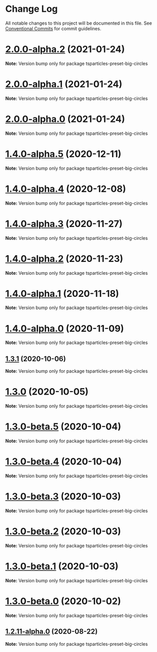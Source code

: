 # Change Log

All notable changes to this project will be documented in this file.
See [Conventional Commits](https://conventionalcommits.org) for commit guidelines.

# [2.0.0-alpha.2](https://github.com/matteobruni/tsparticles/compare/tsparticles-preset-big-circles@2.0.0-alpha.1...tsparticles-preset-big-circles@2.0.0-alpha.2) (2021-01-24)

**Note:** Version bump only for package tsparticles-preset-big-circles





# [2.0.0-alpha.1](https://github.com/matteobruni/tsparticles/compare/tsparticles-preset-big-circles@1.4.0-alpha.5...tsparticles-preset-big-circles@2.0.0-alpha.1) (2021-01-24)

**Note:** Version bump only for package tsparticles-preset-big-circles





# [2.0.0-alpha.0](https://github.com/matteobruni/tsparticles/compare/tsparticles-preset-big-circles@1.4.0-alpha.5...tsparticles-preset-big-circles@2.0.0-alpha.0) (2021-01-24)

**Note:** Version bump only for package tsparticles-preset-big-circles





# [1.4.0-alpha.5](https://github.com/matteobruni/tsparticles/compare/tsparticles-preset-big-circles@1.4.0-alpha.4...tsparticles-preset-big-circles@1.4.0-alpha.5) (2020-12-11)

**Note:** Version bump only for package tsparticles-preset-big-circles





# [1.4.0-alpha.4](https://github.com/matteobruni/tsparticles/compare/tsparticles-preset-big-circles@1.4.0-alpha.3...tsparticles-preset-big-circles@1.4.0-alpha.4) (2020-12-08)

**Note:** Version bump only for package tsparticles-preset-big-circles





# [1.4.0-alpha.3](https://github.com/matteobruni/tsparticles/compare/tsparticles-preset-big-circles@1.4.0-alpha.2...tsparticles-preset-big-circles@1.4.0-alpha.3) (2020-11-27)

**Note:** Version bump only for package tsparticles-preset-big-circles





# [1.4.0-alpha.2](https://github.com/matteobruni/tsparticles/compare/tsparticles-preset-big-circles@1.4.0-alpha.1...tsparticles-preset-big-circles@1.4.0-alpha.2) (2020-11-23)

**Note:** Version bump only for package tsparticles-preset-big-circles





# [1.4.0-alpha.1](https://github.com/matteobruni/tsparticles/compare/tsparticles-preset-big-circles@1.4.0-alpha.0...tsparticles-preset-big-circles@1.4.0-alpha.1) (2020-11-18)

**Note:** Version bump only for package tsparticles-preset-big-circles





# [1.4.0-alpha.0](https://github.com/matteobruni/tsparticles/compare/tsparticles-preset-big-circles@1.3.11...tsparticles-preset-big-circles@1.4.0-alpha.0) (2020-11-09)

**Note:** Version bump only for package tsparticles-preset-big-circles





## [1.3.1](https://github.com/matteobruni/tsparticles/compare/tsparticles-preset-big-circles@1.3.0...tsparticles-preset-big-circles@1.3.1) (2020-10-06)

**Note:** Version bump only for package tsparticles-preset-big-circles





# [1.3.0](https://github.com/matteobruni/tsparticles/compare/tsparticles-preset-big-circles@1.3.0-beta.5...tsparticles-preset-big-circles@1.3.0) (2020-10-05)

**Note:** Version bump only for package tsparticles-preset-big-circles





# [1.3.0-beta.5](https://github.com/matteobruni/tsparticles/compare/tsparticles-preset-big-circles@1.3.0-beta.4...tsparticles-preset-big-circles@1.3.0-beta.5) (2020-10-04)

**Note:** Version bump only for package tsparticles-preset-big-circles





# [1.3.0-beta.4](https://github.com/matteobruni/tsparticles/compare/tsparticles-preset-big-circles@1.3.0-beta.3...tsparticles-preset-big-circles@1.3.0-beta.4) (2020-10-04)

**Note:** Version bump only for package tsparticles-preset-big-circles





# [1.3.0-beta.3](https://github.com/matteobruni/tsparticles/compare/tsparticles-preset-big-circles@1.3.0-beta.2...tsparticles-preset-big-circles@1.3.0-beta.3) (2020-10-03)

**Note:** Version bump only for package tsparticles-preset-big-circles





# [1.3.0-beta.2](https://github.com/matteobruni/tsparticles/compare/tsparticles-preset-big-circles@1.3.0-beta.1...tsparticles-preset-big-circles@1.3.0-beta.2) (2020-10-03)

**Note:** Version bump only for package tsparticles-preset-big-circles





# [1.3.0-beta.1](https://github.com/matteobruni/tsparticles/compare/tsparticles-preset-big-circles@1.3.0-beta.0...tsparticles-preset-big-circles@1.3.0-beta.1) (2020-10-03)

**Note:** Version bump only for package tsparticles-preset-big-circles





# [1.3.0-beta.0](https://github.com/matteobruni/tsparticles/compare/tsparticles-preset-big-circles@1.2.13...tsparticles-preset-big-circles@1.3.0-beta.0) (2020-10-02)

**Note:** Version bump only for package tsparticles-preset-big-circles





## [1.2.11-alpha.0](https://github.com/matteobruni/tsparticles/compare/tsparticles-preset-big-circles@1.2.10...tsparticles-preset-big-circles@1.2.11-alpha.0) (2020-08-22)

**Note:** Version bump only for package tsparticles-preset-big-circles
